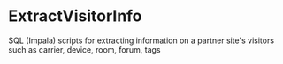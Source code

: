 # ExtractVisitorInfo
SQL (Impala) scripts for extracting information on a partner site's visitors such as carrier, device, room, forum, tags 
